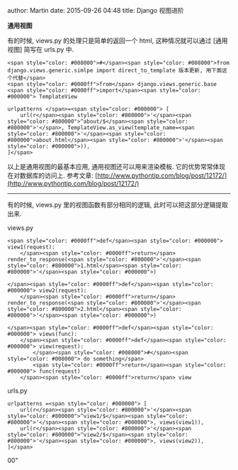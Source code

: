 author: Martin
date: 2015-09-26 04:48
title: Django 视图进阶

**通用视图**

有的时候, views.py 的处理只是简单的返回一个 html, 这种情况就可以通过 [通用视图] 简写在 urls.py 中.

    <span style="color: #008000">#</span><span style="color: #008000">from django.views.generic.simlpe import direct_to_template 版本更新, 用下面这个代替</span>
    <span style="color: #0000ff">from</span> django.views.generic.base <span style="color: #0000ff">import</span><span style="color: #000000"> TemplateView

    urlpatterns </span>=<span style="color: #000000"> [
        url(r</span><span style="color: #800000">'</span><span style="color: #800000">^about/$</span><span style="color: #800000">'</span>, TemplateView.as_view(template_name=<span style="color: #800000">'</span><span style="color: #800000">about.html</span><span style="color: #800000">'</span><span style="color: #000000">)),
    ]</span>




以上是通用视图的最基本应用, 通用视图还可以用来渲染模板.
它的优势常常体现在对数据库的访问上.
参考文章: [http://www.pythontip.com/blog/post/12172/](http://www.pythontip.com/blog/post/12172/)







* * *






有的时候, views.py 里的视图函数有部分相同的逻辑, 此时可以把这部分逻辑提取出来.




views.py




    <span style="color: #0000ff">def</span><span style="color: #000000"> view1(request):
        </span><span style="color: #0000ff">return</span> render_to_response(<span style="color: #800000">'</span><span style="color: #800000">1.html</span><span style="color: #800000">'</span><span style="color: #000000">)

    </span><span style="color: #0000ff">def</span><span style="color: #000000"> view2(request):
        </span><span style="color: #0000ff">return</span> render_to_response(<span style="color: #800000">'</span><span style="color: #800000">2.html</span><span style="color: #800000">'</span><span style="color: #000000">)

    </span><span style="color: #0000ff">def</span><span style="color: #000000"> views(func):
        </span><span style="color: #0000ff">def</span><span style="color: #000000"> view(request):
            </span><span style="color: #008000">#</span><span style="color: #008000"> do something</span>
            <span style="color: #0000ff">return</span><span style="color: #000000"> func(request)
        </span><span style="color: #0000ff">return</span> view





urls.py




    urlpatterns =<span style="color: #000000"> [
        url(r</span><span style="color: #800000">'</span><span style="color: #800000">^view1/$</span><span style="color: #800000">'</span><span style="color: #000000">, views(view1)),
        url(r</span><span style="color: #800000">'</span><span style="color: #800000">^view2/$</span><span style="color: #800000">'</span><span style="color: #000000">, views(view2)),
    ]</span>
00"

